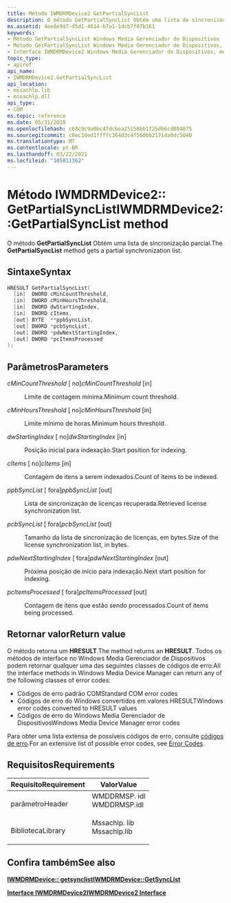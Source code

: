 ```yaml
---
title: Método IWMDRMDevice2 GetPartialSyncList
description: O método GetPartialSyncList Obtém uma lista de sincronização parcial.
ms.assetid: 4ee8e9d7-d5d1-4614-b7a1-1dcb7f07b161
keywords:
- Método GetPartialSyncList Windows Media Gerenciador de Dispositivos
- Método GetPartialSyncList Windows Media Gerenciador de Dispositivos, interface IWMDRMDevice2
- Interface IWMDRMDevice2 Windows Media Gerenciador de Dispositivos, método GetPartialSyncList
topic_type:
- apiref
api_name:
- IWMDRMDevice2.GetPartialSyncList
api_location:
- mssachlp.lib
- mssachlp.dll
api_type:
- COM
ms.topic: reference
ms.date: 05/31/2018
ms.openlocfilehash: c68c9c9a0bc47dcbea25158bb1f25db6cd084075
ms.sourcegitcommit: c8ec1ded1ffffc364d3c4f560bb2171da0dc5040
ms.translationtype: MT
ms.contentlocale: pt-BR
ms.lasthandoff: 03/22/2021
ms.locfileid: "105811362"
---
```

# <a name="iwmdrmdevice2getpartialsynclist-method"></a><span data-ttu-id="17ca8-106">Método IWMDRMDevice2:: GetPartialSyncList</span><span class="sxs-lookup"><span data-stu-id="17ca8-106">IWMDRMDevice2::GetPartialSyncList method</span></span>

<span data-ttu-id="17ca8-107">O método **GetPartialSyncList** Obtém uma lista de sincronização parcial.</span><span class="sxs-lookup"><span data-stu-id="17ca8-107">The **GetPartialSyncList** method gets a partial synchronization list.</span></span>

## <a name="syntax"></a><span data-ttu-id="17ca8-108">Sintaxe</span><span class="sxs-lookup"><span data-stu-id="17ca8-108">Syntax</span></span>


```C++
HRESULT GetPartialSyncList(
  [in]  DWORD cMinCountThreshold,
  [in]  DWORD cMinHoursThreshold,
  [in]  DWORD dwStartingIndex,
  [in]  DWORD cItems,
  [out] BYTE  **ppbSyncList,
  [out] DWORD *pcbSyncList,
  [out] DWORD *pdwNextStartingIndex,
  [out] DWORD *pcItemsProcessed
);
```



## <a name="parameters"></a><span data-ttu-id="17ca8-109">Parâmetros</span><span class="sxs-lookup"><span data-stu-id="17ca8-109">Parameters</span></span>

<dl> <dt>

<span data-ttu-id="17ca8-110">*cMinCountThreshold* \[ no\]</span><span class="sxs-lookup"><span data-stu-id="17ca8-110">*cMinCountThreshold* \[in\]</span></span>
</dt> <dd>

<span data-ttu-id="17ca8-111">Limite de contagem mínima.</span><span class="sxs-lookup"><span data-stu-id="17ca8-111">Minimum count threshold.</span></span>

</dd> <dt>

<span data-ttu-id="17ca8-112">*cMinHoursThreshold* \[ no\]</span><span class="sxs-lookup"><span data-stu-id="17ca8-112">*cMinHoursThreshold* \[in\]</span></span>
</dt> <dd>

<span data-ttu-id="17ca8-113">Limite mínimo de horas.</span><span class="sxs-lookup"><span data-stu-id="17ca8-113">Minimum hours threshold.</span></span>

</dd> <dt>

<span data-ttu-id="17ca8-114">*dwStartingIndex* \[ no\]</span><span class="sxs-lookup"><span data-stu-id="17ca8-114">*dwStartingIndex* \[in\]</span></span>
</dt> <dd>

<span data-ttu-id="17ca8-115">Posição inicial para indexação.</span><span class="sxs-lookup"><span data-stu-id="17ca8-115">Start position for indexing.</span></span>

</dd> <dt>

<span data-ttu-id="17ca8-116">*cItems* \[ no\]</span><span class="sxs-lookup"><span data-stu-id="17ca8-116">*cItems* \[in\]</span></span>
</dt> <dd>

<span data-ttu-id="17ca8-117">Contagem de itens a serem indexados.</span><span class="sxs-lookup"><span data-stu-id="17ca8-117">Count of items to be indexed.</span></span>

</dd> <dt>

<span data-ttu-id="17ca8-118">*ppbSyncList* \[ fora\]</span><span class="sxs-lookup"><span data-stu-id="17ca8-118">*ppbSyncList* \[out\]</span></span>
</dt> <dd>

<span data-ttu-id="17ca8-119">Lista de sincronização de licenças recuperada.</span><span class="sxs-lookup"><span data-stu-id="17ca8-119">Retrieved license synchronization list.</span></span>

</dd> <dt>

<span data-ttu-id="17ca8-120">*pcbSyncList* \[ fora\]</span><span class="sxs-lookup"><span data-stu-id="17ca8-120">*pcbSyncList* \[out\]</span></span>
</dt> <dd>

<span data-ttu-id="17ca8-121">Tamanho da lista de sincronização de licenças, em bytes.</span><span class="sxs-lookup"><span data-stu-id="17ca8-121">Size of the license synchronization list, in bytes.</span></span>

</dd> <dt>

<span data-ttu-id="17ca8-122">*pdwNextStartingIndex* \[ fora\]</span><span class="sxs-lookup"><span data-stu-id="17ca8-122">*pdwNextStartingIndex* \[out\]</span></span>
</dt> <dd>

<span data-ttu-id="17ca8-123">Próxima posição de início para indexação.</span><span class="sxs-lookup"><span data-stu-id="17ca8-123">Next start position for indexing.</span></span>

</dd> <dt>

<span data-ttu-id="17ca8-124">*pcItemsProcessed* \[ fora\]</span><span class="sxs-lookup"><span data-stu-id="17ca8-124">*pcItemsProcessed* \[out\]</span></span>
</dt> <dd>

<span data-ttu-id="17ca8-125">Contagem de itens que estão sendo processados.</span><span class="sxs-lookup"><span data-stu-id="17ca8-125">Count of items being processed.</span></span>

</dd> </dl>

## <a name="return-value"></a><span data-ttu-id="17ca8-126">Retornar valor</span><span class="sxs-lookup"><span data-stu-id="17ca8-126">Return value</span></span>

<span data-ttu-id="17ca8-127">O método retorna um **HRESULT**.</span><span class="sxs-lookup"><span data-stu-id="17ca8-127">The method returns an **HRESULT**.</span></span> <span data-ttu-id="17ca8-128">Todos os métodos de interface no Windows Media Gerenciador de Dispositivos podem retornar qualquer uma das seguintes classes de códigos de erro:</span><span class="sxs-lookup"><span data-stu-id="17ca8-128">All the interface methods in Windows Media Device Manager can return any of the following classes of error codes:</span></span>

-   <span data-ttu-id="17ca8-129">Códigos de erro padrão COM</span><span class="sxs-lookup"><span data-stu-id="17ca8-129">Standard COM error codes</span></span>
-   <span data-ttu-id="17ca8-130">Códigos de erro do Windows convertidos em valores HRESULT</span><span class="sxs-lookup"><span data-stu-id="17ca8-130">Windows error codes converted to HRESULT values</span></span>
-   <span data-ttu-id="17ca8-131">Códigos de erro do Windows Media Gerenciador de Dispositivos</span><span class="sxs-lookup"><span data-stu-id="17ca8-131">Windows Media Device Manager error codes</span></span>

<span data-ttu-id="17ca8-132">Para obter uma lista extensa de possíveis códigos de erro, consulte [códigos de erro](error-codes.md).</span><span class="sxs-lookup"><span data-stu-id="17ca8-132">For an extensive list of possible error codes, see [Error Codes](error-codes.md).</span></span>

## <a name="requirements"></a><span data-ttu-id="17ca8-133">Requisitos</span><span class="sxs-lookup"><span data-stu-id="17ca8-133">Requirements</span></span>



| <span data-ttu-id="17ca8-134">Requisito</span><span class="sxs-lookup"><span data-stu-id="17ca8-134">Requirement</span></span> | <span data-ttu-id="17ca8-135">Valor</span><span class="sxs-lookup"><span data-stu-id="17ca8-135">Value</span></span> |
|--------------------|-----------------------------------------------------------------------------------------|
| <span data-ttu-id="17ca8-136">parâmetro</span><span class="sxs-lookup"><span data-stu-id="17ca8-136">Header</span></span><br/>  | <dl> <span data-ttu-id="17ca8-137"><dt>WMDDRMSP. idl</dt></span><span class="sxs-lookup"><span data-stu-id="17ca8-137"><dt>WMDDRMSP.idl</dt></span></span> </dl> |
| <span data-ttu-id="17ca8-138">Biblioteca</span><span class="sxs-lookup"><span data-stu-id="17ca8-138">Library</span></span><br/> | <dl> <span data-ttu-id="17ca8-139"><dt>Mssachlp. lib</dt></span><span class="sxs-lookup"><span data-stu-id="17ca8-139"><dt>Mssachlp.lib</dt></span></span> </dl> |



## <a name="see-also"></a><span data-ttu-id="17ca8-140">Confira também</span><span class="sxs-lookup"><span data-stu-id="17ca8-140">See also</span></span>

<dl> <dt>

[<span data-ttu-id="17ca8-141">**IWMDRMDevice:: getsynclist**</span><span class="sxs-lookup"><span data-stu-id="17ca8-141">**IWMDRMDevice::GetSyncList**</span></span>](iwmdrmdevice-getsynclist.md)
</dt> <dt>

[<span data-ttu-id="17ca8-142">**Interface IWMDRMDevice2**</span><span class="sxs-lookup"><span data-stu-id="17ca8-142">**IWMDRMDevice2 Interface**</span></span>](iwmdrmdevice2.md)
</dt> </dl>

 

 





